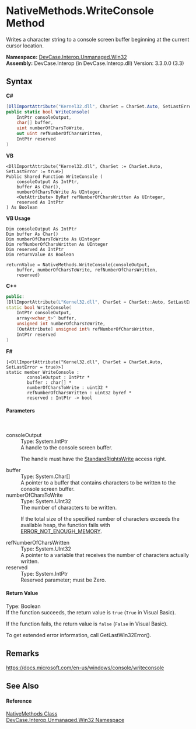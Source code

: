 # NativeMethods.WriteConsole Method 
 

Writes a character string to a console screen buffer beginning at the current cursor location.

**Namespace:**&nbsp;<a href="N_DevCase_Interop_Unmanaged_Win32">DevCase.Interop.Unmanaged.Win32</a><br />**Assembly:**&nbsp;DevCase.Interop (in DevCase.Interop.dll) Version: 3.3.0.0 (3.3)

## Syntax

**C#**<br />
``` C#
[DllImportAttribute("Kernel32.dll", CharSet = CharSet.Auto, SetLastError = true)]
public static bool WriteConsole(
	IntPtr consoleOutput,
	char[] buffer,
	uint numberOfCharsToWrite,
	out uint refNumberOfCharsWritten,
	IntPtr reserved
)
```

**VB**<br />
``` VB
<DllImportAttribute("Kernel32.dll", CharSet := CharSet.Auto, SetLastError := true>]
Public Shared Function WriteConsole ( 
	consoleOutput As IntPtr,
	buffer As Char(),
	numberOfCharsToWrite As UInteger,
	<OutAttribute> ByRef refNumberOfCharsWritten As UInteger,
	reserved As IntPtr
) As Boolean
```

**VB Usage**<br />
``` VB Usage
Dim consoleOutput As IntPtr
Dim buffer As Char()
Dim numberOfCharsToWrite As UInteger
Dim refNumberOfCharsWritten As UInteger
Dim reserved As IntPtr
Dim returnValue As Boolean

returnValue = NativeMethods.WriteConsole(consoleOutput, 
	buffer, numberOfCharsToWrite, refNumberOfCharsWritten, 
	reserved)
```

**C++**<br />
``` C++
public:
[DllImportAttribute(L"Kernel32.dll", CharSet = CharSet::Auto, SetLastError = true)]
static bool WriteConsole(
	IntPtr consoleOutput, 
	array<wchar_t>^ buffer, 
	unsigned int numberOfCharsToWrite, 
	[OutAttribute] unsigned int% refNumberOfCharsWritten, 
	IntPtr reserved
)
```

**F#**<br />
``` F#
[<DllImportAttribute("Kernel32.dll", CharSet = CharSet.Auto, SetLastError = true)>]
static member WriteConsole : 
        consoleOutput : IntPtr * 
        buffer : char[] * 
        numberOfCharsToWrite : uint32 * 
        refNumberOfCharsWritten : uint32 byref * 
        reserved : IntPtr -> bool 

```


#### Parameters
&nbsp;<dl><dt>consoleOutput</dt><dd>Type: System.IntPtr<br />A handle to the console screen buffer. 

 The handle must have the <a href="T_DevCase_Interop_Unmanaged_Win32_Enums_StandardAccessRights">StandardRightsWrite</a> access right.</dd><dt>buffer</dt><dd>Type: System.Char[]<br />A pointer to a buffer that contains characters to be written to the console screen buffer.</dd><dt>numberOfCharsToWrite</dt><dd>Type: System.UInt32<br />The number of characters to be written. 

 If the total size of the specified number of characters exceeds the available heap, the function fails with <a href="T_DevCase_Interop_Unmanaged_Win32_Enums_Win32ErrorCode">ERROR_NOT_ENOUGH_MEMORY</a>.</dd><dt>refNumberOfCharsWritten</dt><dd>Type: System.UInt32<br />A pointer to a variable that receives the number of characters actually written.</dd><dt>reserved</dt><dd>Type: System.IntPtr<br />Reserved parameter; must be Zero.</dd></dl>

#### Return Value
Type: Boolean<br />If the function succeeds, the return value is `true` (`True` in Visual Basic). 

 If the function fails, the return value is `false` (`False` in Visual Basic). 

 To get extended error information, call GetLastWin32Error().

## Remarks
<a href="https://docs.microsoft.com/en-us/windows/console/writeconsole" target="_blank">https://docs.microsoft.com/en-us/windows/console/writeconsole</a>

## See Also


#### Reference
<a href="T_DevCase_Interop_Unmanaged_Win32_NativeMethods">NativeMethods Class</a><br /><a href="N_DevCase_Interop_Unmanaged_Win32">DevCase.Interop.Unmanaged.Win32 Namespace</a><br />